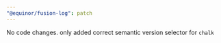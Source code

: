 ```yaml
---
"@equinor/fusion-log": patch
---
```


No code changes. only added correct semantic version selector for `chalk`
